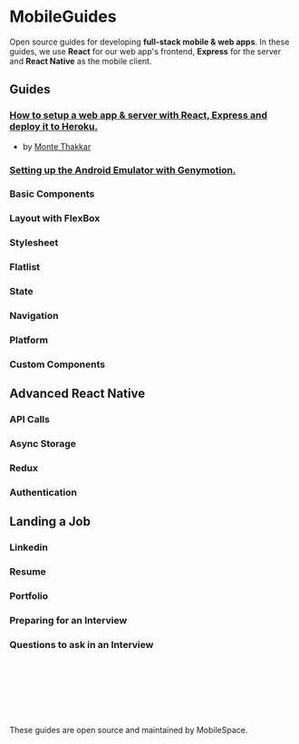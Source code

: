 # MobileGuides


Open source guides for developing **full-stack mobile & web apps**. In these guides, we use **React** for our web app's frontend, **Express** for the server and **React Native** as the mobile client.

## Guides
      
### [How to setup a web app & server with React, Express and deploy it to Heroku.](https://github.com/mobilespace/MobileGuides/blob/master/web_app_guide.md)
- by [Monte Thakkar](https://github.com/monte9/)

### [Setting up the Android Emulator with Genymotion.](https://github.com/mobilespace/MobileGuides/blob/master/android_set_up.md)

### Basic Components

### Layout with FlexBox

### Stylesheet

### Flatlist

### State

### Navigation

### Platform

### Custom Components

## Advanced React Native

### API Calls

### Async Storage

### Redux

### Authentication


## Landing a Job

### Linkedin

### Resume

### Portfolio

### Preparing for an Interview

### Questions to ask in an Interview


<br /><br /><br /><br /><br /><br />

These guides are open source and maintained by MobileSpace.
